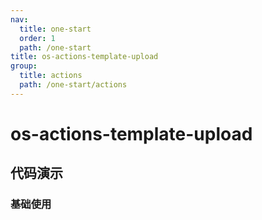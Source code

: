 ```yaml
---
nav:
  title: one-start
  order: 1
  path: /one-start
title: os-actions-template-upload
group:
  title: actions
  path: /one-start/actions
---
```


# os-actions-template-upload

## 代码演示

### 基础使用

<code src="../demos/actions/template-upload/simple.tsx" />

<API exports='["ActionsTemplateUploadSettings", "ActionsTemplateUploadRequests", "ActionsTemplateUploadAPI"]' src="../actions/template-upload.tsx"></API>
